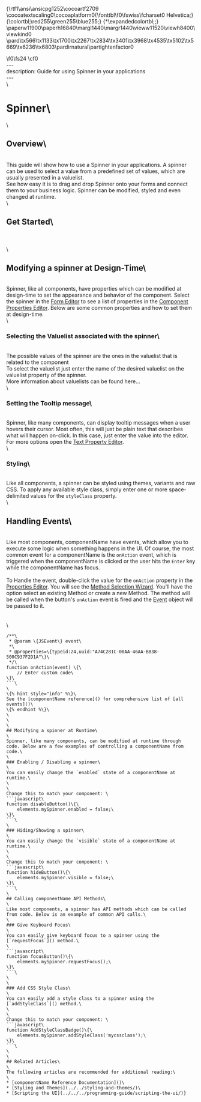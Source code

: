 {\rtf1\ansi\ansicpg1252\cocoartf2709
\cocoatextscaling0\cocoaplatform0{\fonttbl\f0\fswiss\fcharset0 Helvetica;}
{\colortbl;\red255\green255\blue255;}
{\*\expandedcolortbl;;}
\paperw11900\paperh16840\margl1440\margr1440\vieww11520\viewh8400\viewkind0
\pard\tx566\tx1133\tx1700\tx2267\tx2834\tx3401\tx3968\tx4535\tx5102\tx5669\tx6236\tx6803\pardirnatural\partightenfactor0

\f0\fs24 \cf0 \
---\
description: Guide for using Spinner in your applications\
---\
\
# Spinner\
\
## Overview\
\
This guide will show how to use a Spinner in your applications. A spinner can be used to select a value from a predefined set of values, which are usually presented in a valuelist.\
See how easy it is to drag and drop Spinner onto your forms and connect them to your business logic. Spinner can be modified, styled and even changed at runtime.\
\
## Get Started\
\
\
\
## Modifying a spinner at Design-Time\
\
Spinner, like all components, have properties which can be modified at design-time to set the appearance and behavior of the component. Select the spinner in the [Form Editor](../../../../../reference/readme\\_servoycore/page-3/object-editors/form-editor.md) to see a list of properties in the [Component Properties Editor](../../../../../reference/readme\\_servoycore/page-3/object-editors/component-properties-editor.md). Below are some common properties and how to set them at design-time.\
\
### Selecting the Valuelist associated with the spinner\
\
The possible values of the spinner are the ones in the valuelist that is related to the component\
To select the valuelist just enter the name of the desired valuelist on the valuelist property of the spinner.\
More information about valuelists can be found here...\
\
### Setting the Tooltip message\
\
Spinner, like many components, can display tooltip messages when a user hovers their cursor. Most often, this will just be plain text that describes what will happen on-click. In this case, just enter the value into the editor. For more options open the [Text Property Editor](../../../../../reference/readme\\_servoycore/page-3/object-editors/text-property-editor.md).\
\
### Styling\
\
Like all components, a spinner can be styled using themes, variants and raw CSS. To apply any available style class, simply enter one or more space-delimited values for the `styleClass` property.\
\
## Handling Events\
\
Like most components, componentName have events, which allow you to execute some logic when something happens in the UI. Of course, the most common event for a componentName is the `onAction` event, which is triggered when the componentName is clicked or the user hits the `Enter` key while the componentName has focus.\
\
To Handle the event, double-click the value for the `onAction` property in the [Properties Editor](../../../../../reference/readme\\_servoycore/page-3/object-editors/component-properties-editor.md). You will see the [Method Selection Wizard](../../../../../reference/readme\\_servoycore/page-3/object-editors/method-selection-wizard.md). You'll have the option select an existing Method or create a new Method. The method will be called when the button's `onAction` event is fired and the [Event](../../../../../reference/readme\\_servoycore/dev-api/application/jsevent.md) object will be passed to it.\
\
\
\
```javascript\
/**\
 * @param \{JSEvent\} event\
 *\
 * @properties=\{typeid:24,uuid:"A74C281C-00AA-46AA-BB38-500C937F2D1A"\}\
 */\
function onAction(event) \{\
	// Enter custom code\
\}\
```\
\
\{% hint style="info" %\}\
See the [componentName reference]() for comprehensive list of [all events]()\
\{% endhint %\}\
\
\
\
## Modifying a spinner at Runtime\
\
Spinner, like many components, can be modified at runtime through code. Below are a few examples of controlling a componentName from code.\
\
### Enabling / Disabling a spinner\
\
You can easily change the `enabled` state of a componentName at runtime.\
\
\
Change this to match your component: \
```javascript\
function disableButton()\{\
	elements.mySpinner.enabled = false;\
\}\
```\
\
### Hiding/Showing a spinner\
\
You can easily change the `visible` state of a componentName at runtime.\
\
\
Change this to match your component: \
```javascript\
function hideButton()\{\
	elements.mySpinner.visible = false;\
\}\
```\
\
## Calling componentName API Methods\
\
Like most components, a spinner has API methods which can be called from code. Below is an example of common API calls.\
\
### Give Keyboard Focus\
\
You can easily give keyboard focus to a spinner using the [`requestFocus`]() method.\
\
```javascript\
function focusButton()\{\
	elements.mySpinner.requestFocus();\
\}\
```\
\
\
### Add CSS Style Class\
\
You can easily add a style class to a spinner using the [`addStyleClass`]() method.\
\
\
Change this to match your component: \
```javascript\
function AddStyleClassBadge()\{\
	elements.mySpinner.addStyleClass('mycssclass');\
\}\
```\
\
\
## Related Articles\
\
The following articles are recommended for additional reading:\
\
* [componentName Reference Documentation]()\
* [Styling and Themes](../../styling-and-themes/)\
* [Scripting the UI](../../../programming-guide/scripting-the-ui/)}